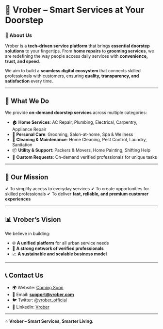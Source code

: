 
# 🌟 Vrober – Smart Services at Your Doorstep

### 🚀 About Us

Vrober is a **tech-driven service platform** that brings **essential doorstep solutions** to your fingertips. From **home repairs** to **grooming services**, we are redefining the way people access daily services with **convenience, trust, and speed**.

We aim to build a **seamless digital ecosystem** that connects skilled professionals with customers, ensuring **quality, transparency, and satisfaction** every time.

---

## 📌 What We Do

We provide **on-demand doorstep services** across multiple categories:

* 🏠 **Home Services**: AC Repair, Plumbing, Electrical, Carpentry, Appliance Repair
* 💇 **Personal Care**: Grooming, Salon-at-home, Spa & Wellness
* 🧹 **Cleaning & Maintenance**: Home Cleaning, Pest Control, Laundry, Sanitation
* 📦 **Utility & Support**: Packers & Movers, Home Painting, Shifting Help
* 🔧 **Custom Requests**: On-demand verified professionals for unique tasks

---

## 🎯 Our Mission

✔ To simplify access to everyday services
✔ To create opportunities for skilled professionals
✔ To deliver **fast, reliable, and premium customer experiences**

---

## 📊 Vrober’s Vision

We believe in building:

* 🌐 **A unified platform** for all urban service needs
* 🤝 **A strong network of verified professionals**
* 📈 **A sustainable and scalable business model**

---

## 📞 Contact Us

* 🌍 Website: [Coming Soon](#)
* 📧 Email: **[support@vrober.com](mailto:support@vrober.com)**
* 🐦 Twitter: [@vrober\_official](#)
* 💼 LinkedIn: [Vrober](#)

---

⭐ **Vrober – Smart Services, Smarter Living.**

